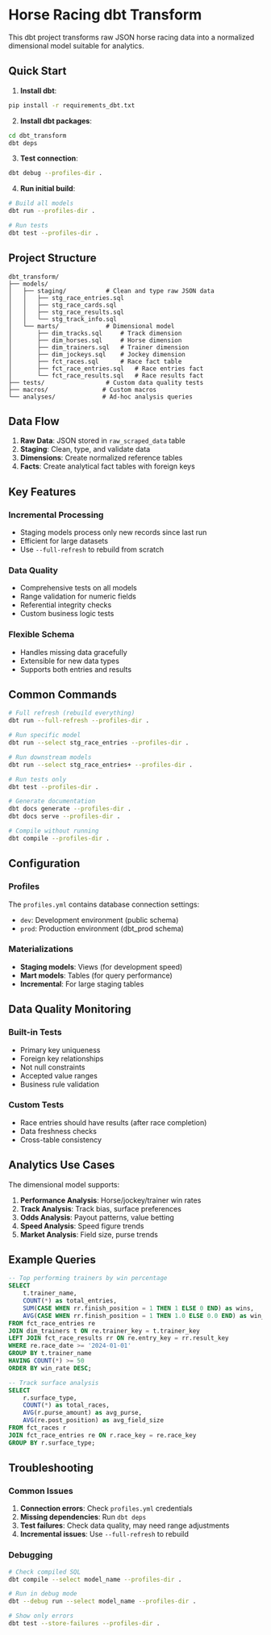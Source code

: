 # Horse Racing dbt Transform

This dbt project transforms raw JSON horse racing data into a normalized dimensional model suitable for analytics.

## Quick Start

1. **Install dbt**:
```bash
pip install -r requirements_dbt.txt
```

2. **Install dbt packages**:
```bash
cd dbt_transform
dbt deps
```

3. **Test connection**:
```bash
dbt debug --profiles-dir .
```

4. **Run initial build**:
```bash
# Build all models
dbt run --profiles-dir .

# Run tests
dbt test --profiles-dir .
```

## Project Structure

```
dbt_transform/
├── models/
│   ├── staging/           # Clean and type raw JSON data
│   │   ├── stg_race_entries.sql
│   │   ├── stg_race_cards.sql
│   │   ├── stg_race_results.sql
│   │   └── stg_track_info.sql
│   └── marts/             # Dimensional model
│       ├── dim_tracks.sql     # Track dimension
│       ├── dim_horses.sql     # Horse dimension
│       ├── dim_trainers.sql   # Trainer dimension
│       ├── dim_jockeys.sql    # Jockey dimension
│       ├── fct_races.sql      # Race fact table
│       ├── fct_race_entries.sql   # Race entries fact
│       └── fct_race_results.sql   # Race results fact
├── tests/                 # Custom data quality tests
├── macros/               # Custom macros
└── analyses/             # Ad-hoc analysis queries
```

## Data Flow

1. **Raw Data**: JSON stored in `raw_scraped_data` table
2. **Staging**: Clean, type, and validate data
3. **Dimensions**: Create normalized reference tables
4. **Facts**: Create analytical fact tables with foreign keys

## Key Features

### Incremental Processing
- Staging models process only new records since last run
- Efficient for large datasets
- Use `--full-refresh` to rebuild from scratch

### Data Quality
- Comprehensive tests on all models
- Range validation for numeric fields
- Referential integrity checks
- Custom business logic tests

### Flexible Schema
- Handles missing data gracefully
- Extensible for new data types
- Supports both entries and results

## Common Commands

```bash
# Full refresh (rebuild everything)
dbt run --full-refresh --profiles-dir .

# Run specific model
dbt run --select stg_race_entries --profiles-dir .

# Run downstream models
dbt run --select stg_race_entries+ --profiles-dir .

# Run tests only
dbt test --profiles-dir .

# Generate documentation
dbt docs generate --profiles-dir .
dbt docs serve --profiles-dir .

# Compile without running
dbt compile --profiles-dir .
```

## Configuration

### Profiles
The `profiles.yml` contains database connection settings:
- `dev`: Development environment (public schema)
- `prod`: Production environment (dbt_prod schema)

### Materializations
- **Staging models**: Views (for development speed)
- **Mart models**: Tables (for query performance)
- **Incremental**: For large staging tables

## Data Quality Monitoring

### Built-in Tests
- Primary key uniqueness
- Foreign key relationships
- Not null constraints
- Accepted value ranges
- Business rule validation

### Custom Tests
- Race entries should have results (after race completion)
- Data freshness checks
- Cross-table consistency

## Analytics Use Cases

The dimensional model supports:

1. **Performance Analysis**: Horse/jockey/trainer win rates
2. **Track Analysis**: Track bias, surface preferences
3. **Odds Analysis**: Payout patterns, value betting
4. **Speed Analysis**: Speed figure trends
5. **Market Analysis**: Field size, purse trends

## Example Queries

```sql
-- Top performing trainers by win percentage
SELECT
    t.trainer_name,
    COUNT(*) as total_entries,
    SUM(CASE WHEN rr.finish_position = 1 THEN 1 ELSE 0 END) as wins,
    AVG(CASE WHEN rr.finish_position = 1 THEN 1.0 ELSE 0.0 END) as win_rate
FROM fct_race_entries re
JOIN dim_trainers t ON re.trainer_key = t.trainer_key
LEFT JOIN fct_race_results rr ON re.entry_key = rr.result_key
WHERE re.race_date >= '2024-01-01'
GROUP BY t.trainer_name
HAVING COUNT(*) >= 50
ORDER BY win_rate DESC;

-- Track surface analysis
SELECT
    r.surface_type,
    COUNT(*) as total_races,
    AVG(r.purse_amount) as avg_purse,
    AVG(re.post_position) as avg_field_size
FROM fct_races r
JOIN fct_race_entries re ON r.race_key = re.race_key
GROUP BY r.surface_type;
```

## Troubleshooting

### Common Issues

1. **Connection errors**: Check `profiles.yml` credentials
2. **Missing dependencies**: Run `dbt deps`
3. **Test failures**: Check data quality, may need range adjustments
4. **Incremental issues**: Use `--full-refresh` to rebuild

### Debugging

```bash
# Check compiled SQL
dbt compile --select model_name --profiles-dir .

# Run in debug mode
dbt --debug run --select model_name --profiles-dir .

# Show only errors
dbt test --store-failures --profiles-dir .
```